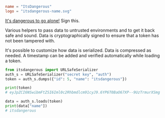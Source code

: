 ~~~~toml
name = "ItsDangerous"
logo = "itsdangerous-name.svg"
~~~~

[It's dangerous to go alone!][wiki] Sign this.

[wiki]: https://en.wikipedia.org/wiki/It%27s_dangerous_to_go_alone!

Various helpers to pass data to untrusted environments and to get it back safe
and sound. Data is cryptographically signed to ensure that a token has not been
tampered with.

It's possible to customize how data is serialized. Data is compressed as needed.
A timestamp can be added and verified automatically while loading a token.

```python
from itsdangerous import URLSafeSerializer
auth_s = URLSafeSerializer("secret key", "auth")
token = auth_s.dumps({"id": 5, "name": "itsdangerous"})

print(token)
# eyJpZCI6NSwibmFtZSI6Iml0c2Rhbmdlcm91cyJ9.6YP6T0BaO67XP--9UzTrmurXSmg

data = auth_s.loads(token)
print(data["name"])
# itsdangerous
```
